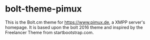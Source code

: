 # bolt-theme-pimux

This is the Bolt.cm theme for https://www.pimux.de, a XMPP server's homepage. It is based upon the bolt 2016 theme and inspired by the Freelancer Theme from startbootstrap.com.
